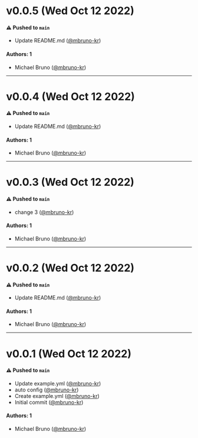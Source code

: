 # v0.0.5 (Wed Oct 12 2022)

#### ⚠️ Pushed to `main`

- Update README.md ([@mbruno-kr](https://github.com/mbruno-kr))

#### Authors: 1

- Michael Bruno ([@mbruno-kr](https://github.com/mbruno-kr))

---

# v0.0.4 (Wed Oct 12 2022)

#### ⚠️ Pushed to `main`

- Update README.md ([@mbruno-kr](https://github.com/mbruno-kr))

#### Authors: 1

- Michael Bruno ([@mbruno-kr](https://github.com/mbruno-kr))

---

# v0.0.3 (Wed Oct 12 2022)

#### ⚠️ Pushed to `main`

- change 3 ([@mbruno-kr](https://github.com/mbruno-kr))

#### Authors: 1

- Michael Bruno ([@mbruno-kr](https://github.com/mbruno-kr))

---

# v0.0.2 (Wed Oct 12 2022)

#### ⚠️ Pushed to `main`

- Update README.md ([@mbruno-kr](https://github.com/mbruno-kr))

#### Authors: 1

- Michael Bruno ([@mbruno-kr](https://github.com/mbruno-kr))

---

# v0.0.1 (Wed Oct 12 2022)

#### ⚠️ Pushed to `main`

- Update example.yml ([@mbruno-kr](https://github.com/mbruno-kr))
- auto config ([@mbruno-kr](https://github.com/mbruno-kr))
- Create example.yml ([@mbruno-kr](https://github.com/mbruno-kr))
- Initial commit ([@mbruno-kr](https://github.com/mbruno-kr))

#### Authors: 1

- Michael Bruno ([@mbruno-kr](https://github.com/mbruno-kr))
